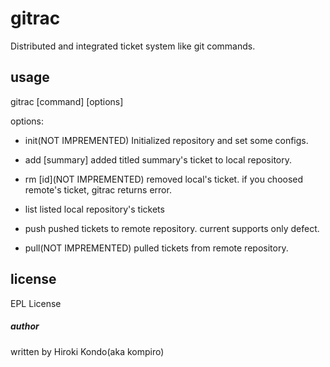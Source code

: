 gitrac
======

Distributed and integrated ticket system like git commands.

usage
-----

gitrac [command] [options]

options:
- init(NOT IMPREMENTED)
  Initialized repository and set some configs.

- add [summary]
  added titled summary's ticket to local repository.

- rm [id](NOT IMPREMENTED)
  removed local's ticket.
  if you choosed remote's ticket, gitrac returns error.

- list
  listed local repository's tickets

- push
  pushed tickets to remote repository.
  current supports only defect.

- pull(NOT IMPREMENTED)
  pulled tickets from remote repository.

license
-------

EPL License

##### author #####
written by Hiroki Kondo(aka kompiro)

